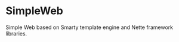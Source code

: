 SimpleWeb
===============

Simple Web based on Smarty template engine and Nette framework libraries.
